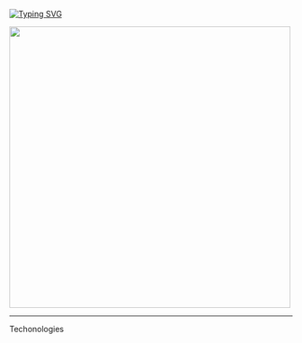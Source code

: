 <a href="https://git.io/typing-svg"><img src="https://readme-typing-svg.demolab.com?font=Fira+Code&pause=1000&color=F48222&width=435&lines=Welcome!+My+name+is+Nath%C3%A1lia+++%3A);I'm+a+Developer." alt="Typing SVG" /></a>

<div allign = "center">

<img src="https://github.com/NathaliaNogueira/NathaliaNogueira/assets/94802675/d96e5054-204d-4760-b1f4-3237e86475a4" width = 500px/>

</div>
<hr>

Techonologies 

